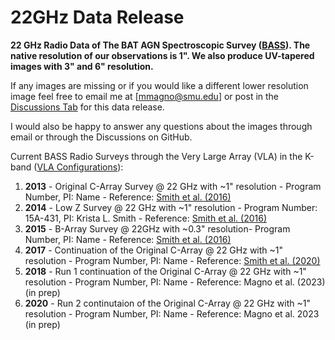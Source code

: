 # 22GHz Data Release 
**22 GHz Radio Data of The BAT AGN Spectroscopic Survey ([BASS](https://www.bass-survey.com/)). The native resolution of our observations is 1". We also produce UV-tapered images with 3" and 6" resolution.**

If any images are missing or if you would like a different lower resolution image feel free to email me at [mmagno@smu.edu] or post in the [Discussions Tab](https://github.com/maconmagno/22GHz/discussions) for this data release. 

I would also be happy to answer any questions about the images through email or through the Discussions on GitHub. 

Current BASS Radio Surveys through the Very Large Array (VLA) in the K-band ([VLA Configurations](https://science.nrao.edu/facilities/vla/docs/manuals/oss/performance/resolution)): 
  1. **2013** - Original C-Array Survey @ 22 GHz with ~1" resolution - Program Number, PI: Name - Reference: [Smith et al. (2016)]( 	
https://doi.org/10.3847/0004-637X/832/2/163)
  2. **2014** - Low Z Survey @ 22 GHz with ~1" resolution - Program Number: 15A-431, PI: Krista L. Smith - Reference: [Smith et al. (2016)]( 	
https://doi.org/10.3847/0004-637X/832/2/163)
  3. **2015** - B-Array Survey @ 22GHz with ~0.3" resolution- Program Number, PI: Name - Reference: [Smith et al. (2016)]( 	
https://doi.org/10.3847/0004-637X/832/2/163)
  4. **2017** - Continuation of the Original C-Array @ 22 GHz with ~1" resolution - Program Number, PI: Name - Reference: [Smith et al. (2020)](https://doi.org/10.1093/mnras/stz3608)
  5. **2018** - Run 1 continuation of the Original C-Array @ 22 GHz with ~1" resolution - Program Number, PI: Name - Reference: Magno et al. (2023) (in prep)
  6. **2020** - Run 2 continutaion of the Original C-Array @ 22 GHz with ~1" resolution - Program Number, PI: Name - Reference: Magno et al. 2023 (in prep)
